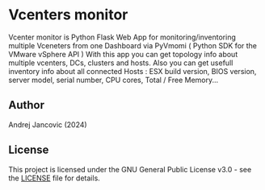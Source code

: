 # Vcenters monitor

Vcenter monitor is Python Flask Web App for  monitoring/inventoring multiple Vceneters from one Dashboard via PyVmomi ( Python SDK for the VMware vSphere API )
With this app you can get topology info about multiple vcenters, DCs, clusters and hosts. 
Also you can get usefull inventory info about all connected Hosts : ESX build version, BIOS version, server model, serial number, CPU cores, Total / Free Memory...



## Author
Andrej Jancovic  (2024)

## License

This project is licensed under the GNU General Public License v3.0 - see the [LICENSE](LICENSE) file for details.
